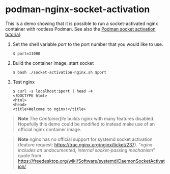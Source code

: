 # podman-nginx-socket-activation

This is a demo showing that it is possible to run a socket-activated nginx container with rootless Podman. See also the [Podman socket activation tutorial](https://github.com/containers/podman/blob/main/docs/tutorials/socket_activation.md).

1. Set the shell variable _port_ to the port number that you would like to use.
   ```
   $ port=11080
   ```
2. Build the container image, start socket
   ```
   $ bash ./socket-activation-nginx.sh $port
   ```
3. Test nginx
   ```
   $ curl -s localhost:$port | head -4
   <!DOCTYPE html>
   <html>
   <head>
   <title>Welcome to nginx!</title>
   ```

> **Note**
> The _Containerfile_ builds nginx with many features disabled. Hopefully this demo could be modified to instead make use of an official nginx container image.

> **Note**
> nginx has no official support for systemd socket activation (feature request: https://trac.nginx.org/nginx/ticket/237). "_nginx includes an undocumented, internal socket-passing mechanism_" quote from https://freedesktop.org/wiki/Software/systemd/DaemonSocketActivation/
